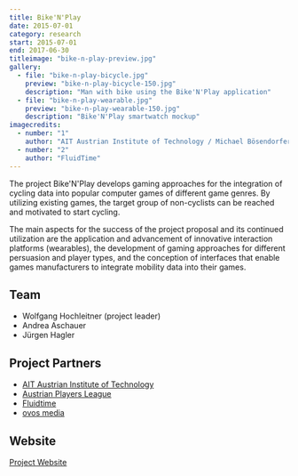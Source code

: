 ```yaml
---
title: Bike'N'Play
date: 2015-07-01
category: research
start: 2015-07-01
end: 2017-06-30
titleimage: "bike-n-play-preview.jpg"
gallery:
  - file: "bike-n-play-bicycle.jpg"
    preview: "bike-n-play-bicycle-150.jpg"
    description: "Man with bike using the Bike'N'Play application"
  - file: "bike-n-play-wearable.jpg"
    preview: "bike-n-play-wearable-150.jpg"
    description: "Bike'N'Play smartwatch mockup"
imagecredits:
  - number: "1"
    author: "AIT Austrian Institute of Technology / Michael Bösendorfer"
  - number: "2"
    author: "FluidTime"
---
```


The project Bike'N'Play develops gaming approaches for the integration of cycling data into popular computer games of different game genres. By utilizing existing games, the target group of non-cyclists can be reached and motivated to start cycling.

The main aspects for the success of the project proposal and its continued utilization are the application and advancement of innovative interaction platforms (wearables), the development of gaming approaches for different persuasion and player types, and the conception of interfaces that enable games manufacturers to integrate mobility data into their games.

## Team

* Wolfgang Hochleitner (project leader)
* Andrea Aschauer
* Jürgen Hagler

## Project Partners

* [AIT Austrian Institute of Technology](http://www.ait.ac.at/)
* [Austrian Players League](http://www.apl.at/)
* [Fluidtime](http://www.fluidtime.com/)
* [ovos media](http://www.ovos.at/)

## Website

[Project Website](http://bikenplay.at/)